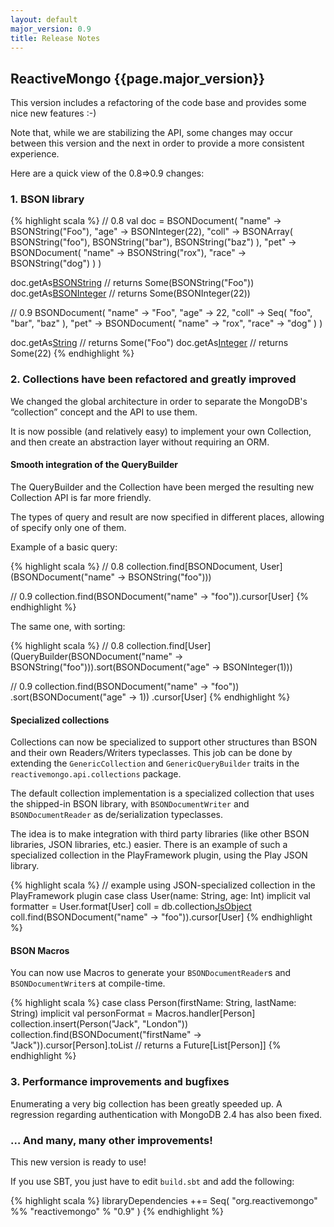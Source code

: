 ```yaml
---
layout: default
major_version: 0.9
title: Release Notes
---
```


## ReactiveMongo {{page.major_version}}

This version includes a refactoring of the code base and provides some nice new features :-)

Note that, while we are stabilizing the API, some changes may occur between this version and the next in order to provide a more consistent experience.

Here are a quick view of the 0.8⇒0.9 changes:

### 1. BSON library

{% highlight scala %}
// 0.8
val doc = BSONDocument(
  "name" -> BSONString("Foo"),
  "age" -> BSONInteger(22),
  "coll" -> BSONArray(
    BSONString("foo"),
    BSONString("bar"),
    BSONString("baz")
  ),
  "pet" -> BSONDocument(
    "name" -> BSONString("rox"),
    "race" -> BSONString("dog")
  )
)

doc.getAs[BSONString]("name") // returns Some(BSONString("Foo"))
doc.getAs[BSONInteger]("age") // returns Some(BSONInteger(22))

// 0.9
BSONDocument(
  "name" -> "Foo",
  "age" -> 22,
  "coll" -> Seq(
    "foo",
    "bar",
    "baz"
  ),
  "pet" -> BSONDocument(
    "name" -> "rox",
    "race" -> "dog"
  )
)

doc.getAs[String]("name") // returns Some("Foo")
doc.getAs[Integer]("age") // returns Some(22)
{% endhighlight %}


### 2. Collections have been refactored and greatly improved

We changed the global architecture in order to separate the MongoDB's “collection” concept and the API to use them.

It is now possible (and relatively easy) to implement your own Collection, and then create an abstraction layer without requiring an ORM.

#### Smooth integration of the QueryBuilder

The QueryBuilder and the Collection have been merged the resulting new Collection API is far more friendly.

The types of query and result are now specified in different places, allowing of specify only one of them.

Example of a basic query:

{% highlight scala %}
// 0.8
collection.find[BSONDocument, User](BSONDocument("name" -> BSONString("foo")))

// 0.9
collection.find(BSONDocument("name" -> "foo")).cursor[User]
{% endhighlight %}

The same one, with sorting:

{% highlight scala %}
// 0.8
collection.find[User](QueryBuilder(BSONDocument("name" -> BSONString("foo"))).sort(BSONDocument("age" -> BSONInteger(1)))

// 0.9
collection.find(BSONDocument("name" -> "foo"))
          .sort(BSONDocument("age" -> 1))
          .cursor[User]
{% endhighlight %}

#### Specialized collections

Collections can now be specialized to support other structures than BSON and their own Readers/Writers typeclasses. This job can be done by extending the `GenericCollection` and `GenericQueryBuilder` traits in the `reactivemongo.api.collections` package.

The default collection implementation is a specialized collection that uses the shipped-in BSON library, with `BSONDocumentWriter` and `BSONDocumentReader` as de/serialization typeclasses.

The idea is to make integration with third party libraries (like other BSON libraries, JSON libraries, etc.) easier. There is an example of such a specialized collection in the PlayFramework plugin, using the Play JSON library.

{% highlight scala %}
// example using JSON-specialized collection in the PlayFramework plugin
case class User(name: String, age: Int)
implicit val formatter = User.format[User]
coll = db.collection[JsObject]("users")
coll.find(BSONDocument("name" -> "foo")).cursor[User]
{% endhighlight %}

#### BSON Macros

You can now use Macros to generate your `BSONDocumentReader`s and `BSONDocumentWriter`s at compile-time.

{% highlight scala %}
case class Person(firstName: String, lastName: String)
implicit val personFormat = Macros.handler[Person]
collection.insert(Person("Jack", "London"))
collection.find(BSONDocument("firstName" -> "Jack")).cursor[Person].toList // returns a Future[List[Person]]
{% endhighlight %}


### 3. Performance improvements and bugfixes

Enumerating a very big collection has been greatly speeded up. A regression regarding authentication with MongoDB 2.4 has also been fixed.

### … And many, many other improvements!

This new version is ready to use!

If you use SBT, you just have to edit `build.sbt` and add the following:

{% highlight scala %}
libraryDependencies ++= Seq(
  "org.reactivemongo" %% "reactivemongo" % "0.9"
)
{% endhighlight %}